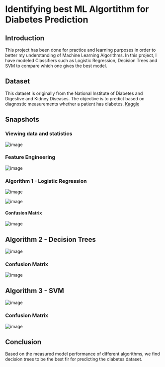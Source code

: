 # Identifying best ML Algortithm for Diabetes Prediction

## Introduction
This project has been done for practice and learning purposes in order to better my understanding of Machine Learning Algorithms. 
In this project, I have modeled Classifiers such as Logistic Regression, Decision Trees and SVM to compare which one gives the best model.

## Dataset
This dataset is originally from the National Institute of Diabetes and Digestive and Kidney Diseases. The objective is to predict based on diagnostic measurements whether a patient has diabetes.
[Kaggle](https://www.kaggle.com/datasets/mathchi/diabetes-data-set)

## Snapshots

### Viewing data and statistics

![image](https://user-images.githubusercontent.com/41228969/189175599-e7cb143f-24cd-42c0-b96b-2105974c5803.png)

### Feature Engineering

![image](https://user-images.githubusercontent.com/41228969/189176092-74250541-8bde-4015-9f8c-f69af5b4cf1a.png)

### Algorithm 1 - Logistic Regression

![image](https://user-images.githubusercontent.com/41228969/189176720-477e3237-4638-49e8-885a-94b74cd52002.png)

![image](https://user-images.githubusercontent.com/41228969/189176846-7fa9b790-ad7d-41eb-a963-8e2f86170fa7.png)

#### Confusion Matrix

![image](https://user-images.githubusercontent.com/41228969/189177163-9e71b341-1d1c-4d0e-9b2f-f86eff6ac7c2.png)

## Algorithm 2 - Decision Trees

![image](https://user-images.githubusercontent.com/41228969/189177441-86a7a8da-7a29-4dd2-b2d4-de33ccaf8c5f.png)

### Confusion Matrix

![image](https://user-images.githubusercontent.com/41228969/189177535-2060123b-0e40-4c56-91d3-2ed9b56076d2.png)


## Algorithm 3 - SVM

![image](https://user-images.githubusercontent.com/41228969/189177612-718142ca-ef9b-4095-9b7a-9fd214368f20.png)

### Confusion Matrix

![image](https://user-images.githubusercontent.com/41228969/189177730-f7ebc993-7e56-41ce-9245-0afbcac77497.png)

## Conclusion

Based on the measured model performance of different algorithms, we find decision trees to be the best fir for predicting the diabetes dataset.
